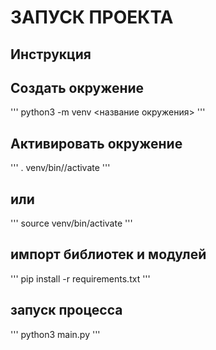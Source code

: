 # ЗАПУСК ПРОЕКТА

## Инструкция

## Создать окружение
'''
python3 -m venv <название окружения>
'''
## Активировать окружение
'''
. venv/bin//activate
'''
## или
'''
source venv/bin/activate
'''
## импорт библиотек и модулей
'''
pip install -r requirements.txt
'''
## запуск процесса
'''
python3 main.py
'''
